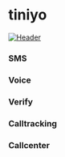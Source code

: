 # tiniyo
[![Header](https://avatars0.githubusercontent.com/u/50044928?s=400&u=3485a6eeaa4d7d0c217ebefec797d52f0aa5a201&v=4)](https://www.tiniyo.com/)<!-- If you want the template for my gif, email me! -->

### SMS


### Voice


### Verify



### Calltracking



### Callcenter


